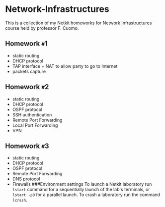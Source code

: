 # Network-Infrastructures
This is a collection of my Netkit homeworks for Network Infrastructures course held by professor F. Cuomo.
## Homework `#`1
* static routing
* DHCP protocol
* TAP interface + NAT to allow party to go to Internet
* packets capture
## Homework `#`2
* static routing
* DHCP protocol
* OSPF protocol
* SSH authentication
* Remote Port Forwarding
* Local Port Forwarding
* VPN
## Homework `#`3
* static routing
* DHCP protocol
* OSPF protocol
* Remote Port Forwarding
* DNS protocol
* Firewalls
###Environment settings
To launch a Netkit laboratory run `lstart` command for a sequentially launch of the lab's terminals, or `lstart -p0` for a parallel launch. To crash a laboratory run the command `lcrash`.
